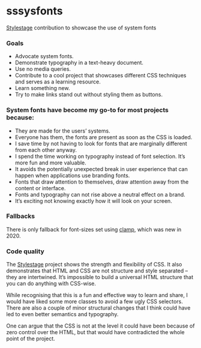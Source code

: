 # sssysfonts

[Stylestage](https://github.com/5t3ph/stylestage) contribution to showcase the use of system fonts

### Goals

- Advocate system fonts.
- Demonstrate typography in a text-heavy document.
- Use no media queries.
- Contribute to a cool project that showcases different CSS techniques and serves as a learning resource.
- Learn something new.
- Try to make links stand out without styling them as buttons.

### System fonts have become my go-to for most projects because:

- They are made for the users’ systems.
- Everyone has them, the fonts are present as soon as the CSS is loaded.
- I save time by not having to look for fonts that are marginally different from each other anyway.
- I spend the time working on typography instead of font selection. It’s more fun and more valuable.
- It avoids the potentially unexpected break in user experience that can happen when applications use branding fonts.
- Fonts that draw attention to themselves, draw attention away from the content or interface.
- Fonts and typography can not rise above a neutral effect on a brand.
- It’s exciting not knowing exactly how it will look on your screen.

### Fallbacks

There is only fallback for font-sizes set using [clamp](https://developer.mozilla.org/en-US/docs/Web/CSS/clamp), which was new in 2020.

### Code quality

The [Stylestage](https://github.com/5t3ph/stylestage) project shows the strength and flexibility of CSS. It also demonstrates that HTML and CSS are not structure and style separated – they are intertwined. It’s impossible to build a universal HTML structure that you can do anything with CSS-wise.

While recognising that this is a fun and effective way to learn and share, I would have liked some more classes to avoid a few ugly CSS selectors. There are also a couple of minor structural changes that I think could have led to even better semantics and typography.

One can argue that the CSS is not at the level it could have been because of zero control over the HTML, but that would have contradicted the whole point of the project.
